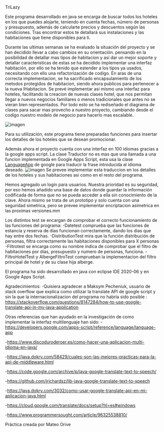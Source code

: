 TriLazy

Este programa desarrollado en java se encarga de buscar todos los hoteles en los que puedes alojarte, teniendo en cuenta fechas, número de personas y presupuesto, además de calcularte precios y descuentos según las condiciones. Tras encontrar estos te detallará sus instalaciones y las habitaciones que tiene disponibles para ti.


Durante las ultimas semanas se ha evaluado la situación del proyecto y se han decidido llevar a cabo cambios en su orientación. pensando en la posibilidad de detallar mas tipos de habitacion y asi dar un mejor soporte y detallar caracteristicas de estas se ha decidido implementar una interfaz habitación, por ello se ha tenido que estender a los tipos ya usados, necesitando con ello una refactorización de codigo. En aras de una correcta implementacion, se ha sacrificado encapsulamiento de los metodos protegidos de habitacion, siendo ahora publicos para pertenecer a la nueva IHabitacion. Se prevé implementar asi mismo una interfaz para hoteles, facilitando la creacion de nuevas clases hotel, que nos permitan llegar a nuevos negocios familiares o menos tradicionales que antes no se vieran bien representados. Por todo esto se ha rediseñado el diagrama de clases para sacar mas provecho a nuestro proyecto, cambiando desde el codigo nuestro modelo de negocio para hacerlo mas escalable.


![imagen](https://github.com/corvus-m/Practica1PrAv/blob/master/Diagramaclases.jpg)






Para su utilización, este programa tiene preparadas funciones para insertar los detalles de los hoteles que se desean promocionar.

Además ahora el proyecto cuenta con una interfaz en 100 idiomas gracias a la google apps script.
La clase Traductor no es mas que una llamada a una funcion implementada en Google Apps Script, esta usa la clase [LanguageApp](https://developers.google.com/apps-script/reference/language/language-app) de google para traducir la frase introducida al idioma deseado.
![imagen](https://github.com/corvus-m/Practica1PrAv/blob/master/traductor.jpeg)
Se prevee implementar esta traduccion en los detalles de los hoteles y sus habitaciones asi como en el resto del programa.

Hemos agregado un login para usuarios. Nuestra prioridad es su seguridad, por eso hemos añadido una base de datos donde guardar la información codificada de forma que no se pueda acceder a ella sin conocimiento de la clave. Ahora mismo se trata de un prototipo y solo cuenta con una seguridad simetrica, pero se prevee implementar encriptacion asimetrica en las proximas versiones.mm

Los distintos test se encargan de comprobar el correcto funcionamiento de las funciones del programa:
  -Datetest comprueba que las funciones de estancia y reserva de dias funcionan correctamente, dando los dias que hay entre dos fechas.
  -DistributionTest mira que la función distribución de personas, filtra correctamente las habitaciones disponibles para X personas 
  -Filtrotest se encarga como su nombre indica de comprobar que el filtro de habitaciones por días, presupuesto y numero de personas, funciona.
  -FiltroHotelTest y AlbergeFiltroTest comprueban la implementacion del filtro principal de hotel y de su clase hija alberge.



El programa ha sido desarrollado en java con eclipse IDE 2020-06 y en Google Apps Script. 




Agradecimientos:
 -Quisiera agradecer a Maksym Pecheniuk, usuario de stack overflow que explica como utilizar la translate API de google script y sin la que la internacionalizacion del programa
  no habria sido posible : https://stackoverflow.com/questions/8147284/how-to-use-google-translate-api-in-my-java-application
  
 Otras referencias que han ayudado en la investigación de como implementar la interfaz multilenguaje han sido:
 -https://developers.google.com/apps-script/reference/language/language-app
 
 -https://www.discoduroderoer.es/como-hacer-una-aplicacion-multi-idioma-en-java/
 
 -https://java.dokry.com/58429/cuales-son-las-mejores-practicas-para-la-api-de-middleware.html
 
 -https://code.google.com/archive/p/java-google-translate-text-to-speech/
 
 -https://github.com/jrichardsz/lib-java-google-translate-text-to-speech
 
 -https://java.dokry.com/3032/como-usar-google-translate-api-en-mi-aplicacion-java.html
 
 -https://cloud.google.com/translate/docs/setup?hl=es#windows
 
 -https://www.programmersought.com/article/96325538810/
 
 



Práctica creada por Mateo Orive
